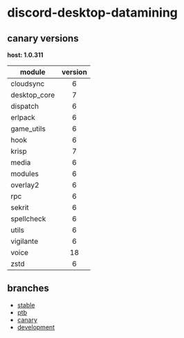 # discord-desktop-datamining

## canary versions

**host: 1.0.311**

| module | version |
| ------ | :-----: |
| cloudsync | 6 |
| desktop_core | 7 |
| dispatch | 6 |
| erlpack | 6 |
| game_utils | 6 |
| hook | 6 |
| krisp | 7 |
| media | 6 |
| modules | 6 |
| overlay2 | 6 |
| rpc | 6 |
| sekrit | 6 |
| spellcheck | 6 |
| utils | 6 |
| vigilante | 6 |
| voice | 18 |
| zstd | 6 |

## branches

- [stable](https://github.com/OpenAsar/discord-desktop-datamining/tree/stable)
- [ptb](https://github.com/OpenAsar/discord-desktop-datamining/tree/ptb)
- [canary](https://github.com/OpenAsar/discord-desktop-datamining/tree/canary)
- [development](https://github.com/OpenAsar/discord-desktop-datamining/tree/development)